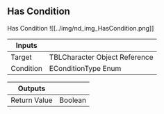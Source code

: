## Has Condition
Has Condition
![[../img/nd_img_HasCondition.png]]

|Inputs||
|--|--|
| Target | TBLCharacter Object Reference |
| Condition | EConditionType Enum |

|Outputs||
|--|--|
| Return Value | Boolean |
